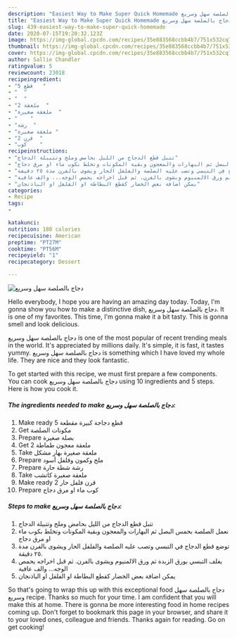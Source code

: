 ```yaml
---
description: "Easiest Way to Make Super Quick Homemade دجاج بالصلصة سهل وسريع"
title: "Easiest Way to Make Super Quick Homemade دجاج بالصلصة سهل وسريع"
slug: 439-easiest-way-to-make-super-quick-homemade
date: 2020-07-15T19:20:32.123Z
image: https://img-global.cpcdn.com/recipes/35e883568ccbb4b7/751x532cq70/الصورة-الرئيسية-لوصفةدجاج-بالصلصة-سهل-وسريع.jpg
thumbnail: https://img-global.cpcdn.com/recipes/35e883568ccbb4b7/751x532cq70/الصورة-الرئيسية-لوصفةدجاج-بالصلصة-سهل-وسريع.jpg
cover: https://img-global.cpcdn.com/recipes/35e883568ccbb4b7/751x532cq70/الصورة-الرئيسية-لوصفةدجاج-بالصلصة-سهل-وسريع.jpg
author: Sallie Chandler
ratingvalue: 5
reviewcount: 23018
recipeingredient:
- "5 قطع   "
- "  "
- "  "
- "2 ملعقة  "
- "ملعقة صغيرة  "
- "    "
- "رشة  "
- "ملعقة صغيرة "
- "2 قرن  "
- "كوب    "
recipeinstructions:
- "تتبل قطع الدجاج من الليل بحامض وملح وتتبيلة الدجاج"
- "نعمل الصلصة بحمس البصل ثم البهارات والمعجون وبقية المكونات وتخلط بكوب ماء او مرق دجاج"
- "توضع قطع الدجاج في التبسي وتصب عليه الصلصة والفلفل الحار ويشوى بالفرن مدة ٢٥ دقيقة."
- "يغلف التبسي بورق الزبدة ثم ورق الالمنيوم ويشوى بالفرن. ثم قبل اخراجه يحمص الوجه... والف عافية"
- "يمكن اضافة بعض الخضار كقطع البطاطة او الفلفل او الباذنجان"
categories:
- Recipe
tags:
- 

katakunci:  
nutrition: 188 calories
recipecuisine: American
preptime: "PT27M"
cooktime: "PT56M"
recipeyield: "1"
recipecategory: Dessert

---
```



![دجاج بالصلصة سهل وسريع](https://img-global.cpcdn.com/recipes/35e883568ccbb4b7/751x532cq70/الصورة-الرئيسية-لوصفةدجاج-بالصلصة-سهل-وسريع.jpg)

Hello everybody, I hope you are having an amazing day today. Today, I'm gonna show you how to make a distinctive dish, دجاج بالصلصة سهل وسريع. It is one of my favorites. This time, I'm gonna make it a bit tasty. This is gonna smell and look delicious.

دجاج بالصلصة سهل وسريع is one of the most popular of recent trending meals in the world. It's appreciated by millions daily. It's simple, it is fast, it tastes yummy. دجاج بالصلصة سهل وسريع is something which I have loved my whole life. They are nice and they look fantastic.




To get started with this recipe, we must first prepare a few components. You can cook دجاج بالصلصة سهل وسريع using 10 ingredients and 5 steps. Here is how you cook it.

<!--inarticleads1-->

##### The ingredients needed to make دجاج بالصلصة سهل وسريع:

1. Make ready 5 قطع دجاجة كبيرة مقطعة
1. Get  مكونات الصلصة
1. Prepare  بصلة صغيرة
1. Get 2 ملعقة معجون طماطة
1. Take ملعقة صغيرة بهار مشكل
1. Prepare  ملح وكمون وفلفل أسود
1. Prepare رشة شطة حارة
1. Take ملعقة صغيرة كاتشب
1. Make ready 2 قرن فلفل حار
1. Prepare كوب ماء او مرق دجاج




<!--inarticleads2-->

##### Steps to make دجاج بالصلصة سهل وسريع:

1. تتبل قطع الدجاج من الليل بحامض وملح وتتبيلة الدجاج
1. نعمل الصلصة بحمس البصل ثم البهارات والمعجون وبقية المكونات وتخلط بكوب ماء او مرق دجاج
1. توضع قطع الدجاج في التبسي وتصب عليه الصلصة والفلفل الحار ويشوى بالفرن مدة ٢٥ دقيقة.
1. يغلف التبسي بورق الزبدة ثم ورق الالمنيوم ويشوى بالفرن. ثم قبل اخراجه يحمص الوجه... والف عافية
1. يمكن اضافة بعض الخضار كقطع البطاطة او الفلفل او الباذنجان




So that's going to wrap this up with this exceptional food دجاج بالصلصة سهل وسريع recipe. Thanks so much for your time. I am confident that you will make this at home. There is gonna be more interesting food in home recipes coming up. Don't forget to bookmark this page in your browser, and share it to your loved ones, colleague and friends. Thanks again for reading. Go on get cooking!
